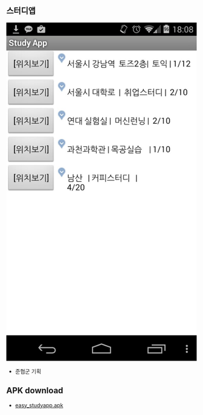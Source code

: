 
## 스터디앱
![preview](/doc/apk/study_app_pre.jpg)
- 준협군 기획

## APK download
-  [easy_studyapp.apk](/doc/apk/easy_studyapp.apk)